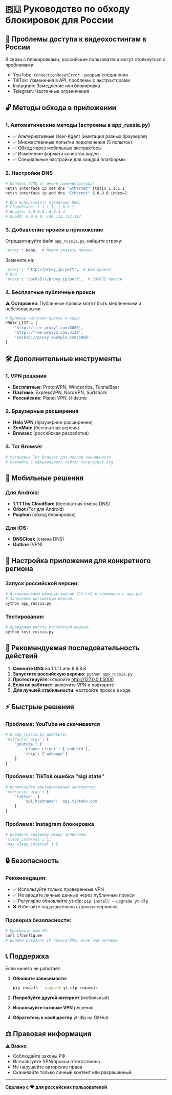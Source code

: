 # 🇷🇺 Руководство по обходу блокировок для России

## 🚨 Проблемы доступа к видеохостингам в России

В связи с блокировками, российские пользователи могут столкнуться с проблемами:

- YouTube: `ConnectionResetError` - разрыв соединения
- TikTok: Изменения в API, проблемы с экстракторами
- Instagram: Замедление или блокировка
- Telegram: Частичные ограничения

## 🔓 Методы обхода в приложении

### 1. **Автоматические методы (встроены в app_russia.py)**

- ✅ Альтернативные User-Agent (имитация разных браузеров)
- ✅ Множественные попытки подключения (5 попыток)
- ✅ Обход через мобильные экстракторы
- ✅ Изменение формата качества видео
- ✅ Специальные настройки для каждой платформы

### 2. **Настройки DNS**

```bash
# Windows (CMD от имени администратора)
netsh interface ip set dns "Ethernet" static 1.1.1.1
netsh interface ip add dns "Ethernet" 8.8.8.8 index=2

# Или использовать публичные DNS:
# Cloudflare: 1.1.1.1, 1.0.0.1
# Google: 8.8.8.8, 8.8.4.4
# Quad9: 9.9.9.9, 149.112.112.112
```

### 3. **Добавление прокси в приложение**

Отредактируйте файл `app_russia.py`, найдите строку:

```python
'proxy': None,  # Можно указать прокси
```

Замените на:

```python
'proxy': 'http://proxy_ip:port',  # Ваш прокси
# или
'proxy': 'socks5://proxy_ip:port',  # SOCKS5 прокси
```

### 4. **Бесплатные публичные прокси**

⚠️ **Осторожно**: Публичные прокси могут быть медленными и небезопасными

```python
# Примеры настроек прокси в коде:
PROXY_LIST = [
    'http://free-proxy1.com:8080',
    'http://free-proxy2.com:3128',
    'socks5://proxy.example.com:1080'
]
```

## 🛠️ Дополнительные инструменты

### 1. **VPN решения**

- **Бесплатные**: ProtonVPN, Windscribe, TunnelBear
- **Платные**: ExpressVPN, NordVPN, Surfshark
- **Российские**: Planet VPN, Hide.me

### 2. **Браузерные расширения**

- **Hola VPN** (браузерное расширение)
- **ZenMate** (бесплатная версия)
- **Browsec** (российская разработка)

### 3. **Tor Browser**

```bash
# Установка Tor Browser для полной анонимности
# Скачайте с официального сайта: torproject.org
```

## 📱 Мобильные решения

### Для Android:

- **1.1.1.1 by Cloudflare** (бесплатная смена DNS)
- **Orbot** (Tor для Android)
- **Psiphon** (обход блокировок)

### Для iOS:

- **DNSCloak** (смена DNS)
- **Outline** (VPN)

## 🔧 Настройка приложения для конкретного региона

### Запуск российской версии:

```bash
# Останавливаем обычную версию (Ctrl+C в терминале с app.py)
# Запускаем российскую версию:
python app_russia.py
```

### Тестирование:

```bash
# Проверяем работу российской версии:
python test_russia.py
```

## 🎯 Рекомендуемая последовательность действий

1. **Смените DNS** на 1.1.1.1 или 8.8.8.8
2. **Запустите российскую версию**: `python app_russia.py`
3. **Протестируйте**: откройте http://127.0.0.1:5000
4. **Если не работает**: включите VPN и повторите
5. **Для лучшей стабильности**: настройте прокси в коде

## ⚡ Быстрые решения

### Проблема: YouTube не скачивается

```python
# В app_russia.py добавьте:
'extractor_args': {
    'youtube': {
        'player_client': ['android'],
        'skip': ['webpage']
    }
}
```

### Проблема: TikTok ошибка "sigi state"

```python
# Используйте альтернативный экстрактор:
'extractor_args': {
    'tiktok': {
        'api_hostname': 'api.tiktokv.com'
    }
}
```

### Проблема: Instagram блокировка

```python
# Добавьте задержку между запросами:
'sleep_interval': 1,
'max_sleep_interval': 5
```

## 🔒 Безопасность

### Рекомендации:

- ✅ Используйте только проверенные VPN
- ✅ Не вводите личные данные через публичные прокси
- ✅ Регулярно обновляйте yt-dlp: `pip install --upgrade yt-dlp`
- ❌ Избегайте подозрительных прокси-сервисов

### Проверка безопасности:

```bash
# Проверьте ваш IP:
curl ifconfig.me
# Должен показать IP прокси/VPN, если они активны
```

## 📞 Поддержка

Если ничего не работает:

1. **Обновите зависимости**:

   ```bash
   pip install --upgrade yt-dlp requests
   ```

2. **Попробуйте другой интернет** (мобильный)

3. **Используйте готовые VPN** решения

4. **Обратитесь к сообществу** yt-dlp на GitHub

## ⚖️ Правовая информация

⚠️ **Важно**:

- Соблюдайте законы РФ
- Используйте VPN/прокси ответственно
- Не нарушайте авторские права
- Скачивайте только личный контент или разрешенный

---

**Сделано с ❤️ для российских пользователей**
